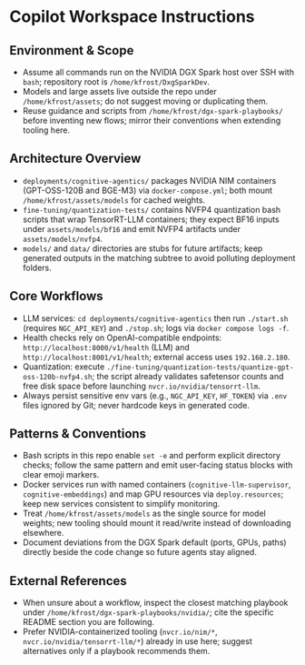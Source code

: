 # Copilot Workspace Instructions

## Environment & Scope
- Assume all commands run on the NVIDIA DGX Spark host over SSH with `bash`; repository root is `/home/kfrost/DxgSparkDev`.
- Models and large assets live outside the repo under `/home/kfrost/assets`; do not suggest moving or duplicating them.
- Reuse guidance and scripts from `/home/kfrost/dgx-spark-playbooks/` before inventing new flows; mirror their conventions when extending tooling here.

## Architecture Overview
- `deployments/cognitive-agentics/` packages NVIDIA NIM containers (GPT-OSS-120B and BGE-M3) via `docker-compose.yml`; both mount `/home/kfrost/assets/models` for cached weights.
- `fine-tuning/quantization-tests/` contains NVFP4 quantization bash scripts that wrap TensorRT-LLM containers; they expect BF16 inputs under `assets/models/bf16` and emit NVFP4 artifacts under `assets/models/nvfp4`.
- `models/` and `data/` directories are stubs for future artifacts; keep generated outputs in the matching subtree to avoid polluting deployment folders.

## Core Workflows
- LLM services: `cd deployments/cognitive-agentics` then run `./start.sh` (requires `NGC_API_KEY`) and `./stop.sh`; logs via `docker compose logs -f`.
- Health checks rely on OpenAI-compatible endpoints: `http://localhost:8000/v1/health` (LLM) and `http://localhost:8001/v1/health`; external access uses `192.168.2.180`.
- Quantization: execute `./fine-tuning/quantization-tests/quantize-gpt-oss-120b-nvfp4.sh`; the script already validates safetensor counts and free disk space before launching `nvcr.io/nvidia/tensorrt-llm`.
- Always persist sensitive env vars (e.g., `NGC_API_KEY`, `HF_TOKEN`) via `.env` files ignored by Git; never hardcode keys in generated code.

## Patterns & Conventions
- Bash scripts in this repo enable `set -e` and perform explicit directory checks; follow the same pattern and emit user-facing status blocks with clear emoji markers.
- Docker services run with named containers (`cognitive-llm-supervisor`, `cognitive-embeddings`) and map GPU resources via `deploy.resources`; keep new services consistent to simplify monitoring.
- Treat `/home/kfrost/assets/models` as the single source for model weights; new tooling should mount it read/write instead of downloading elsewhere.
- Document deviations from the DGX Spark default (ports, GPUs, paths) directly beside the code change so future agents stay aligned.

## External References
- When unsure about a workflow, inspect the closest matching playbook under `/home/kfrost/dgx-spark-playbooks/nvidia/`; cite the specific README section you are following.
- Prefer NVIDIA-containerized tooling (`nvcr.io/nim/*`, `nvcr.io/nvidia/tensorrt-llm/*`) already in use here; suggest alternatives only if a playbook recommends them.
